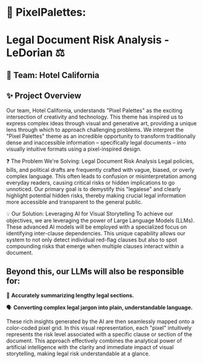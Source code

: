 # 🎨 PixelPalettes: 
#    Legal Document Risk Analysis - LeDorian ⚖️
## 🏨 Team: Hotel California
## ✨ Project Overview

Our team, Hotel California, understands "Pixel Palettes" as the exciting intersection of creativity and technology. This theme has inspired us to express complex ideas through visual and generative art, providing a unique lens through which to approach challenging problems. We interpret the "Pixel Palettes" theme as an incredible opportunity to transform traditionally dense and inaccessible information – specifically legal documents – into visually intuitive formats using a pixel-inspired design.

❓ The Problem We're Solving: Legal Document Risk Analysis
Legal policies, bills, and political drafts are frequently crafted with vague, biased, or overly complex language. This often leads to confusion or misinterpretation among everyday readers, causing critical risks or hidden implications to go unnoticed. Our primary goal is to demystify this "legalese" and clearly highlight potential hidden risks, thereby making crucial legal information more accessible and transparent to the general public.

💡 Our Solution: Leveraging AI for Visual Storytelling
To achieve our objectives, we are leveraging the power of Large Language Models (LLMs). These advanced AI models will be employed with a specialized focus on identifying inter-clause dependencies. This unique capability allows our system to not only detect individual red-flag clauses but also to spot compounding risks that emerge when multiple clauses interact within a document.

## Beyond this, our LLMs will also be responsible for:

📝 **Accurately summarizing lengthy legal sections.**

🗣️ **Converting complex legal jargon into plain, understandable language.**

These rich insights generated by the AI are then seamlessly mapped onto a color-coded pixel grid. In this visual representation, each "pixel" intuitively represents the risk level associated with a specific clause or section of the document. This approach effectively combines the analytical power of artificial intelligence with the clarity and immediate impact of visual storytelling, making legal risk understandable at a glance.